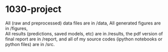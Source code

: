 # 1030-project

All (raw and preprocessed) data files are in /data, 
All generated figures are in /figures,  
All results (predictions, saved models, etc) are in /results, 
the pdf version of final report are in /report, 
and all of my source codes (ipython notebooks or python files) are in /src.
